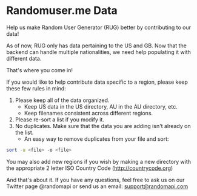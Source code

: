 Randomuser.me Data
==================
Help us make Random User Generator (RUG) better by contributing to our data!

As of now, RUG only has data pertaining to the US and GB.
Now that the backend can handle multiple nationalities, we need help populating it with different data.

That's where you come in!

If you would like to help contribute data specific to a region, please keep these few rules in mind:

1. Please keep all of the data organized.
    - Keep US data in the US directory, AU in the AU directory, etc.
    - Keep filenames consistent across different regions.
2. Please re-sort a list if you modify it.
3. No duplicates. Make sure that the data you are adding isn't already on the list.
    - An easy way to remove duplicates from your file and sort: 
```sh
sort -u <file> -o <file>
```

You may also add new regions if you wish by making a new directory with the appropriate 2 letter ISO Country Code (http://countrycode.org)

And that's about it. If you have any questions, feel free to ask us on our Twitter page @randomapi or send us an email: support@randomapi.com
